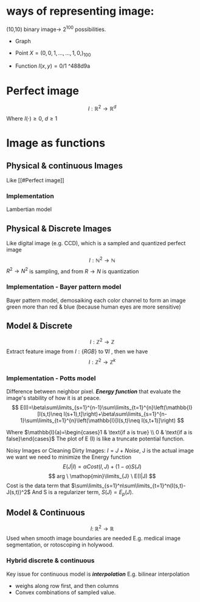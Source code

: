 # ways of representing image:
(10,10) binary image-> $2^{100}$ possibilities.
- Graph 

- Point
$X= (0,0,1,...,..., 1,0,) _{100}$

- Function
$I(x,y)=0/1$ ^488d9a

# Perfect image 

$$ I:\mathbb{R}^{2} \rightarrow \mathbb{R}^d$$
Where $I(\cdot) \geq 0, \ d\geq 1$

# Image as functions

## Physical & continuous Images
Like [[#Perfect image]]
### Implementation
Lambertian model
## Physical & Discrete Images
Like digital image (e.g. CCD), which is a sampled and quantized perfect image 
$$
I:\mathbb{N}^{2}\rightarrow \mathbb{N}
$$
 $R^2 \rightarrow N^2$ is sampling, and from $R \rightarrow N$ is quantization
### Implementation - Bayer pattern model
Bayer pattern model, demosaiking each color channel to form an image
green more than red & blue (because human eyes are more sensitive)
## Model & Discrete
$$
I:\mathbb{Z}^{2}\rightarrow \mathbb{Z}
$$
Extract feature image from $I:\{RGB\}$ to $\nabla I$ , then we have
$$
I:\mathbb{Z}^{2}\rightarrow \mathbb{Z}^k
$$
### Implementation - Potts model
Difference between neighbor pixel.
***Energy function*** that evaluate the image's stability of how it is at peace.
$$
E(I)=\beta\sum\limits_{s=1}^{n-1}\sum\limits_{t=1}^{n}\left(\mathbb{I}[I(s,t)\neq I(s+1),t]\right)+\beta\sum\limits_{s=1}^{n-1}\sum\limits_{t=1}^{n}\left(\mathbb{I}[I(s,t)\neq I(s,t+1)]\right)
$$

Where $\mathbb{I}(a)=\begin{cases}1 & \text{if a  is true} \\ 0 & \text{if a  is false}\end{cases}$
The plot of E (I) is like a truncate potential function.

Noisy Images or Cleaning Dirty Images:
$I=J+Noise$, J is the actual image we want
we need to minimize the Energy function
$$
E(J|I)=\alpha Cost(I,J)+(1-\alpha)S(J)
$$
$$
arg \ \mathop{min}\limits_{J} \ E(I|J)
$$
Cost is the data term that $\sum\limits_{s=1}^n\sum\limits_{t=1}^n(I(s,t)-J(s,t))^2$ 
And S is a regularizer term, $S(J)=E_p(J)$.

## Model & Continuous
$$
I: \ \mathbb{R}^2 \rightarrow \mathbb{R}
$$
Used when smooth image boundaries are needed
E.g. medical image segmentation, or rotoscoping in holywood.

### Hybrid discrete & continuous 

Key issue for continuous model is ***interpolation*** 
E.g. bilinear interpolation
- weighs along row first, and then columns
- Convex combinations of sampled value. 
